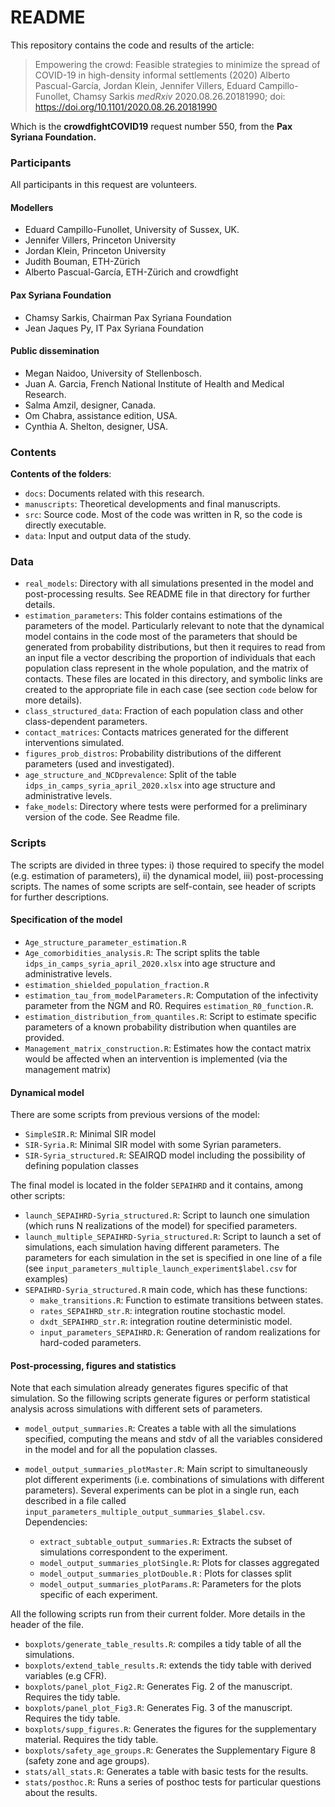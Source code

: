# README 

This repository contains the code and results of the article: 

 
>Empowering the crowd: Feasible strategies to minimize the spread of COVID-19 in high-density informal settlements (2020)
Alberto Pascual-García, Jordan Klein, Jennifer Villers, Eduard Campillo-Funollet, Chamsy Sarkis
_medRxiv_ 2020.08.26.20181990; doi: https://doi.org/10.1101/2020.08.26.20181990 

Which is the **crowdfightCOVID19** request number 550,  from the **Pax Syriana Foundation.**

### Participants

All participants in this request are volunteers.

#### Modellers

* Eduard Campillo-Funollet, University of Sussex, UK. 
* Jennifer Villers, Princeton University 
* Jordan Klein, Princeton University 
* Judith Bouman, ETH-Zürich 
* Alberto Pascual-García, ETH-Zürich and crowdfight 

#### Pax Syriana Foundation

* Chamsy Sarkis, Chairman Pax Syriana Foundation 
* Jean Jaques Py, IT Pax Syriana Foundation

#### Public dissemination

* Megan Naidoo, University of Stellenbosch.
* Juan A. Garcia, French National Institute of Health and Medical Research.
* Salma Amzil, designer, Canada.
* Om Chabra, assistance edition, USA.
* Cynthia A. Shelton, designer, USA.


### Contents

**Contents of the folders**:

* `docs`: Documents related with this research.
* `manuscripts`: Theoretical developments and final manuscripts.
* `src`: Source code. Most of the code was written in R, so the code is directly executable.
* `data`: Input and output data of the study.

### Data

 * `real_models`: Directory with all simulations presented in the model and post-processing results. See README file in that directory for further details. 
  * `estimation_parameters`: This folder contains estimations of the parameters of the model. Particularly relevant to note that the dynamical model contains in the code most of the parameters that should be generated from probability distributions, but then it requires to read from an input file a vector describing the proportion of individuals that each population class represent in the whole population, and the matrix of contacts. These files are located in this directory, and symbolic links are created to the appropriate file in each case (see section `code` below for more details).
 * `class_structured_data`: Fraction of each population class and other class-dependent parameters.
 * `contact_matrices`: Contacts matrices generated for the different interventions simulated.
* `figures_prob_distros`: Probability distributions of the different parameters (used and investigated).
* `age_structure_and_NCDprevalence`: Split of the table `idps_in_camps_syria_april_2020.xlsx` into age structure and administrative levels.
* `fake_models`: Directory where tests were performed for a preliminary version of the code. See Readme file.
    

### Scripts

The scripts are divided in three types: i) those required to specify the model (e.g. estimation of parameters), ii) the dynamical model, iii) post-processing scripts. The names of some scripts are self-contain, see header of scripts for further descriptions.

#### Specification of the model

* `Age_structure_parameter_estimation.R`
* `Age_comorbidities_analysis.R`:  The script splits the table `idps_in_camps_syria_april_2020.xlsx` into age structure and administrative levels.
* `estimation_shielded_population_fraction.R`
* `estimation_tau_from_modelParameters.R`: Computation of the infectivity parameter from the NGM and R0. Requires `estimation_R0_function.R`.
* `estimation_distribution_from_quantiles.R`: Script to estimate specific parameters of a known probability distribution when quantiles are provided.
* `Management_matrix_construction.R`: Estimates how the contact matrix would be affected when an intervention is implemented (via the management matrix)

#### Dynamical model

There are some scripts from previous versions of the model:

*  `SimpleSIR.R`: Minimal SIR model
*  `SIR-Syria.R`: Minimal SIR model with some Syrian parameters.
*  `SIR-Syria_structured.R`:  SEAIRQD model including the possibility of defining population classes

The final model is located in the folder `SEPAIHRD` and it contains, among other scripts:

* `launch_SEPAIHRD-Syria_structured.R`: Script to launch one simulation (which runs N realizations of the model) for specified parameters.
* `launch_multiple_SEPAIHRD-Syria_structured.R`: Script to launch a set of simulations, each simulation having different parameters. The parameters for each simulation in the set is specified in one line of a file (see `input_parameters_multiple_launch_experiment$label.csv` for examples)
* `SEPAIHRD-Syria_structured.R` main code, which has these functions:
    * `make_transitions.R`: Function to estimate transitions between states.
    * `rates_SEPAIHRD_str.R`: integration routine stochastic model.
    * `dxdt_SEPAIHRD_str.R`: integration routine deterministic model.
    * `input_parameters_SEPAIHRD.R`: Generation of random realizations for hard-coded parameters.

#### Post-processing, figures and statistics

Note that each simulation already generates figures specific of that simulation. So the fillowing scripts generate figures or perform statistical analysis across simulations with different sets of parameters.

* `model_output_summaries.R`: Creates a table with all the simulations specified, computing the means and stdv of all the variables considered in the model  and for all the population classes.

* `model_output_summaries_plotMaster.R`: Main script to simultaneously plot different experiments (i.e. combinations of simulations with different parameters). Several experiments can be plot in a single run, each described in a file called `input_parameters_multiple_output_summaries_$label.csv`. Dependencies:
    * `extract_subtable_output_summaries.R`: Extracts the subset of simulations correspondent to the experiment.
    * `model_output_summaries_plotSingle.R`: Plots for classes aggregated
    * `model_output_summaries_plotDouble.R` : Plots for classes split
    * `model_output_summaries_plotParams.R`: Parameters for the plots specific of each experiment.

All the following scripts run from their current folder. More details in the header of the file.
* `boxplots/generate_table_results.R`: compiles a tidy table of all the simulations.
* `boxplots/extend_table_results.R`: extends the tidy table with derived variables (e.g CFR).
* `boxplots/panel_plot_Fig2.R`: Generates Fig. 2 of the manuscript. Requires the tidy table.
* `boxplots/panel_plot_Fig3.R`: Generates Fig. 3 of the manuscript. Requires the tidy table.
* `boxplots/supp_figures.R`: Generates the figures for the supplementary material. Requires the tidy table.
* `boxplots/safety_age_groups.R`: Generates the Supplementary Figure 8 (safety zone and age groups). 
* `stats/all_stats.R`: Generates a table with basic tests for the results. 
* `stats/posthoc.R`: Runs a series of posthoc tests for particular questions about the results.
